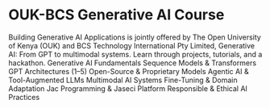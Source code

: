 # OUK-BCS Generative AI Course
Building Generative AI Applications is jointly offered by The Open University of Kenya (OUK) and BCS Technology International Pty Limited, 
Generative AI: From GPT to multimodal systems. Learn through projects, tutorials, and a hackathon.
Generative AI Fundamentals
Sequence Models & Transformers
GPT Architectures (1–5)
Open-Source & Proprietary Models
Agentic AI & Tool-Augmented LLMs
Multimodal AI Systems
Fine-Tuning & Domain Adaptation
Jac Programming & Jaseci Platform
Responsible & Ethical AI Practices

